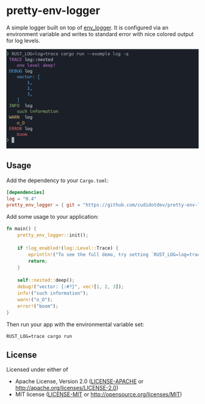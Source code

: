 # pretty-env-logger

A simple logger built on top of [env_logger](https://docs.rs/env_logger).
It is configured via an environment variable and writes to standard
error with nice colored output for log levels.

![example output](readme-example.png)

## Usage

Add the dependency to your `Cargo.toml`:

```toml
[dependencies]
log = "0.4"
pretty_env_logger = { git = "https://github.com/cudidotdev/pretty-env-logger.git", tag = "0.1.0" }
```

Add some usage to your application:

```rust
fn main() {
    pretty_env_logger::init();

    if !log_enabled!(log::Level::Trace) {
        eprintln!("To see the full demo, try setting `RUST_LOG=log=trace`.");
        return;
    }

    self::nested::deep();
    debug!("vector: {:#?}", vec![1, 2, 3]);
    info!("such information");
    warn!("o_O");
    error!("boom");
}
```

Then run your app with the environmental variable set:

```
RUST_LOG=trace cargo run
```

## License

Licensed under either of

- Apache License, Version 2.0 ([LICENSE-APACHE](LICENSE-APACHE) or http://apache.org/licenses/LICENSE-2.0)
- MIT license ([LICENSE-MIT](LICENSE-MIT) or http://opensource.org/licenses/MIT)

